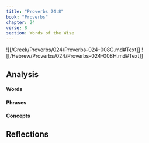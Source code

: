 ```yaml
---
title: "Proverbs 24:8"
book: "Proverbs"
chapter: 24
verse: 8
section: Words of the Wise
---
```

![[/Greek/Proverbs/024/Proverbs-024-008G.md#Text]]
![[/Hebrew/Proverbs/024/Proverbs-024-008H.md#Text]]

## Analysis

#### Words

#### Phrases

#### Concepts

## Reflections
